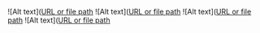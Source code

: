 ![Alt text]([URL or file path](https://github.com/DavidK004/bmiCalc/blob/main/main.png)
![Alt text]([URL or file path](https://github.com/DavidK004/bmiCalc/blob/main/result.png)
![Alt text]([URL or file path](https://github.com/DavidK004/bmiCalc/blob/main/detailFromMain.png)
![Alt text]([URL or file path](https://github.com/DavidK004/bmiCalc/blob/main/detailFromResult.png)

